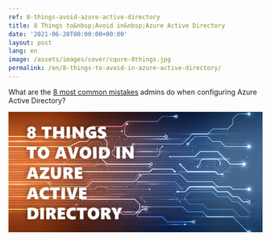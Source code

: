 ```yaml
---
ref: 8-things-avoid-azure-active-directory
title: 8 Things to&nbsp;Avoid in&nbsp;Azure Active Directory
date: '2021-06-20T00:00:00+00:00'
layout: post
lang: en
image: /assets/images/cover/cqure-8things.jpg
permalink: /en/8-things-to-avoid-in-azure-active-directory/
---
```


What are&nbsp;the&nbsp;<a href="https://cqureacademy.com/blog/securing-infrastructure/8-things-to-avoid-in-azure-active-directory">8 most common mistakes</a> admins do&nbsp;when&nbsp;configuring Azure Active Directory?

[![8 Things to&nbsp;Avoid in&nbsp;Azure Active Directory](/assets/images/cover/cqure-8things.jpg)](https://cqureacademy.com/blog/securing-infrastructure/8-things-to-avoid-in-azure-active-directory)
